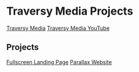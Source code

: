# **Traversy Media Projects**
[Traversy Media](https://www.traversymedia.com/)
[Traversy Media YouTube](https://www.youtube.com/channel/UC29ju8bIPH5as8OGnQzwJyA)

## **Projects**
[Fullscreen Landing Page](./landing_page)
[Parallax Website](./parallax_website)